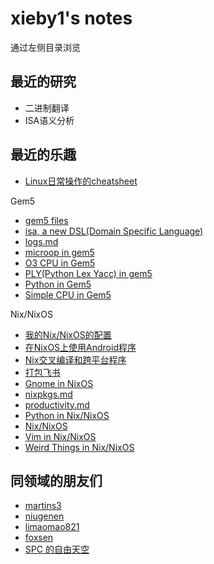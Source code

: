 # xieby1's notes

通过左侧目录浏览

## 最近的研究

* 二进制翻译
* ISA语义分析

## 最近的乐趣

* [Linux日常操作的cheatsheet](https://xieby1.github.io/cheatsheet.html)

Gem5

* [gem5 files](https://xieby1.github.io/Emulator/gem5/files.html)
* [isa, a new DSL(Domain Specific Language)](https://xieby1.github.io/Emulator/gem5/isa.html)
* [logs.md](https://xieby1.github.io/Emulator/gem5/logs.html)
* [microop in gem5](https://xieby1.github.io/Emulator/gem5/microop.html)
* [O3 CPU in Gem5](https://xieby1.github.io/Emulator/gem5/o3cpu.html)
* [PLY(Python Lex Yacc) in gem5](https://xieby1.github.io/Emulator/gem5/ply.html)
* [Python in Gem5](https://xieby1.github.io/Emulator/gem5/python.html)
* [Simple CPU in Gem5](https://xieby1.github.io/Emulator/gem5/simplecpu.html)

Nix/NixOS

* [我的Nix/NixOS的配置](https://github.com/xieby1/nix_config)
* [在NixOS上使用Android程序](https://xieby1.github.io/Distro/Nix/android.html)
* [Nix交叉编译和跨平台程序](https://xieby1.github.io/Distro/Nix/cross.html)
* [打包飞书](https://xieby1.github.io/Distro/Nix/feishu.html)
* [Gnome in NixOS](https://xieby1.github.io/Distro/Nix/gnome.html)
* [nixpkgs.md](https://xieby1.github.io/Distro/Nix/nixpkgs.html)
* [productivity.md](https://xieby1.github.io/Distro/Nix/productivity.html)
* [Python in Nix/NixOS](https://xieby1.github.io/Distro/Nix/python.html)
* [Nix/NixOS](https://xieby1.github.io/Distro/Nix/README-en.html)
* [Vim in Nix/NixOS](https://xieby1.github.io/Distro/Nix/vim.html)
* [Weird Things in Nix/NixOS](https://xieby1.github.io/Distro/Nix/weird.html)

## 同领域的朋友们

* [martins3](https://martins3.github.io/)
* [niugenen](https://niugenen.github.io/)
* [limaomao821](https://limaomao821.github.io/)
* [foxsen](https://foxsen.github.io/)
* [SPC 的自由天空](https://blog.spcsky.com/)
